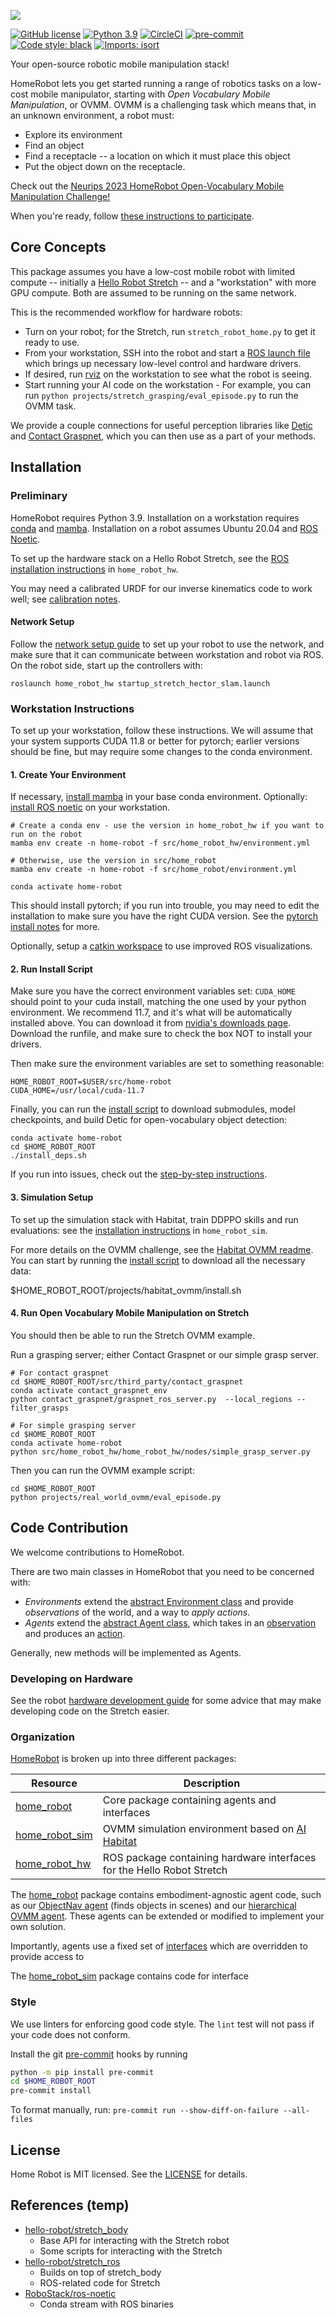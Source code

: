 ![](docs/HomeRobot_Logo_Horiz_Color_white_bg.png)

[![GitHub license](https://img.shields.io/badge/license-MIT-blue.svg)](https://github.com/facebookresearch/home-robot/blob/main/LICENSE)
[![Python 3.9](https://img.shields.io/badge/python-3.9-blue.svg)](https://www.python.org/downloads/release/python-370/)
[![CircleCI](https://dl.circleci.com/status-badge/img/gh/facebookresearch/home-robot/tree/main.svg?style=shield)](https://dl.circleci.com/status-badge/redirect/gh/facebookresearch/home-robot/tree/main)
[![pre-commit](https://img.shields.io/badge/pre--commit-enabled-brightgreen?logo=pre-commit&logoColor=white)](https://github.com/pre-commit/pre-commit)
[![Code style: black](https://img.shields.io/badge/code%20style-black-000000.svg)](https://github.com/psf/black)
[![Imports: isort](https://img.shields.io/badge/%20imports-isort-%231674b1?style=flat)](https://timothycrosley.github.io/isort/)

Your open-source robotic mobile manipulation stack!

HomeRobot lets you get started running a range of robotics tasks on a low-cost mobile manipulator, starting with _Open Vocabulary Mobile Manipulation_, or OVMM. OVMM is a challenging task which means that, in an unknown environment, a robot must:
  - Explore its environment
  - Find an object
  - Find a receptacle -- a location on which it must place this object
  - Put the object down on the receptacle.

Check out the [Neurips 2023 HomeRobot Open-Vocabulary Mobile Manipulation Challenge!](https://aihabitat.org/challenge/2023_homerobot_ovmm/)

When you're ready, 
follow [these instructions to participate](docs/challenge.md).

## Core Concepts

This package assumes you have a low-cost mobile robot with limited compute -- initially a [Hello Robot Stretch](https://hello-robot.com/stretch-2) -- and a "workstation" with more GPU compute. Both are assumed to be running on the same network.

This is the recommended workflow for hardware robots:
  - Turn on your robot; for the Stretch, run `stretch_robot_home.py` to get it ready to use.
  - From your workstation, SSH into the robot and start a [ROS launch file](http://wiki.ros.org/roslaunch) which brings up necessary low-level control and hardware drivers.
  - If desired, run [rviz](http://wiki.ros.org/rviz) on the workstation to see what the robot is seeing.
  - Start running your AI code on the workstation - For example, you can run `python projects/stretch_grasping/eval_episode.py` to run the OVMM task.

We provide a couple connections for useful perception libraries like [Detic](https://github.com/facebookresearch/Detic) and [Contact Graspnet](https://github.com/NVlabs/contact_graspnet), which you can then use as a part of your methods.

## Installation

### Preliminary

HomeRobot requires Python 3.9. Installation on a workstation requires [conda](https://docs.conda.io/projects/conda/en/latest/user-guide/install/linux.html) and [mamba](https://mamba.readthedocs.io/en/latest/user_guide/mamba.html). Installation on a robot assumes Ubuntu 20.04 and [ROS Noetic](http://wiki.ros.org/noetic).

To set up the hardware stack on a Hello Robot  Stretch, see the [ROS installation instructions](docs/install_robot.md) in `home_robot_hw`.

You may need a calibrated URDF for our inverse kinematics code to work well; see [calibration notes](docs/calibration.md).

#### Network Setup

Follow the [network setup guide](docs/network.md) to set up your robot to use the network, and make sure that it can communicate between workstation and robot via ROS. On the robot side, start up the controllers with:
```
roslaunch home_robot_hw startup_stretch_hector_slam.launch
```

### Workstation Instructions

To set up your workstation, follow these instructions. We will assume that your system supports CUDA 11.8 or better for pytorch; earlier versions should be fine, but may require some changes to the conda environment.

#### 1. Create Your Environment

If necessary, [install mamba](https://mamba.readthedocs.io/en/latest/installation.html) in your base conda environment. Optionally: [install ROS noetic](http://wiki.ros.org/noetic/Installation/Ubuntu) on your workstation.

```
# Create a conda env - use the version in home_robot_hw if you want to run on the robot
mamba env create -n home-robot -f src/home_robot_hw/environment.yml

# Otherwise, use the version in src/home_robot
mamba env create -n home-robot -f src/home_robot/environment.yml

conda activate home-robot
```

This should install pytorch; if you run into trouble, you may need to edit the installation to make sure you have the right CUDA version. See the [pytorch install notes](docs/install_pytorch.md) for more.

Optionally, setup a [catkin workspace](docs/catkin.md) to use improved ROS visualizations.

#### 2. Run Install Script

Make sure you have the correct environment variables set: `CUDA_HOME` should point to your cuda install, matching the one used by your python environment. We recommend 11.7, and it's what will be automatically installed above. You can download it from [nvidia's downloads page](https://developer.nvidia.com/cuda-11-7-0-download-archive?target_os=Linux&target_arch=x86_64&Distribution=Ubuntu). Download the runfile, and make sure to check the box NOT to install your drivers.

Then make sure the environment variables are set to something reasonable:
```
HOME_ROBOT_ROOT=$USER/src/home-robot
CUDA_HOME=/usr/local/cuda-11.7
```

Finally, you can run the [install script](install.sh) to download submodules, model checkpoints, and build Detic for open-vocabulary object detection:
```
conda activate home-robot
cd $HOME_ROBOT_ROOT
./install_deps.sh
```

If you run into issues, check out the [step-by-step instructions](docs/install_workstation.md).


#### 3. Simulation Setup

To set up the simulation stack with Habitat, train DDPPO skills and run evaluations: see the [installation instructions](src/home_robot_sim/README.md) in `home_robot_sim`.

For more details on the OVMM challenge, see the [Habitat OVMM readme](projects/habitat_ovmm/README.md). You can start by running the [install script](projects/habitat_ovmm/install.sh) to download all the necessary data:

$HOME_ROBOT_ROOT/projects/habitat_ovmm/install.sh


#### 4. Run Open Vocabulary Mobile Manipulation on Stretch

You should then be able to run the Stretch OVMM example.

Run a grasping server; either Contact Graspnet or our simple grasp server.
```
# For contact graspnet
cd $HOME_ROBOT_ROOT/src/third_party/contact_graspnet
conda activate contact_graspnet_env
python contact_graspnet/graspnet_ros_server.py  --local_regions --filter_grasps

# For simple grasping server
cd $HOME_ROBOT_ROOT
conda activate home-robot
python src/home_robot_hw/home_robot_hw/nodes/simple_grasp_server.py
```

Then you can run the OVMM example script:
```
cd $HOME_ROBOT_ROOT
python projects/real_world_ovmm/eval_episode.py
```

## Code Contribution

We welcome contributions to HomeRobot.

There are two main classes in HomeRobot that you need to be concerned with:
  - *Environments* extend the [abstract Environment class](https://github.com/facebookresearch/home-robot/blob/main/src/home_robot/home_robot/core/abstract_env.py) and provide *observations* of the world, and a way to *apply actions*.
  - *Agents* extend the [abstract Agent class](https://github.com/facebookresearch/home-robot/blob/main/src/home_robot/home_robot/core/abstract_agent.py), which takes in an [observation](https://github.com/facebookresearch/home-robot/blob/main/src/home_robot/home_robot/core/interfaces.py#L95) and produces an [action](https://github.com/facebookresearch/home-robot/blob/main/src/home_robot/home_robot/core/interfaces.py#L50).

Generally, new methods will be implemented as Agents.

### Developing on Hardware

See the robot [hardware development guide](docs/hardware_development.md) for some advice that may make developing code on the Stretch easier.

### Organization

[HomeRobot](https://github.com/facebookresearch/home-robot/) is broken up into three different packages:

| Resource | Description |
| -------- | ----------- |
| [home_robot](src/home_robot) | Core package containing agents and interfaces |
| [home_robot_sim](src/home_robot_sim) | OVMM simulation environment based on [AI Habitat](https://aihabitat.org/) |
| [home_robot_hw](src/home_robot_hw) | ROS package containing hardware interfaces for the Hello Robot Stretch |

The [home_robot](src/home_robot) package contains embodiment-agnostic agent code, such as our [ObjectNav agent](https://github.com/facebookresearch/home-robot/blob/main/src/home_robot/home_robot/agent/objectnav_agent/objectnav_agent.py) (finds objects in scenes) and our [hierarchical OVMM agent](https://github.com/facebookresearch/home-robot/blob/main/src/home_robot/home_robot/agent/ovmm_agent/ovmm_agent.py). These agents can be extended or modified to implement your own solution.

Importantly, agents use a fixed set of [interfaces](https://github.com/facebookresearch/home-robot/blob/main/src/home_robot/home_robot/core/interfaces.py) which are overridden to provide access to 

The [home_robot_sim](src/home_robot_sim) package contains code for interface

### Style

We use linters for enforcing good code style. The `lint` test will not pass if your code does not conform.

Install the git [pre-commit](https://pre-commit.com/) hooks by running
```bash
python -m pip install pre-commit
cd $HOME_ROBOT_ROOT
pre-commit install
```

To format manually, run: `pre-commit run --show-diff-on-failure --all-files`


## License
Home Robot is MIT licensed. See the [LICENSE](./LICENSE) for details.

## References (temp)

- [hello-robot/stretch_body](https://github.com/hello-robot/stretch_body)
  - Base API for interacting with the Stretch robot
  - Some scripts for interacting with the Stretch
- [hello-robot/stretch_ros](https://github.com/hello-robot/stretch_ros)
  - Builds on top of stretch_body
  - ROS-related code for Stretch
- [RoboStack/ros-noetic](https://github.com/RoboStack/ros-noetic)
  - Conda stream with ROS binaries
